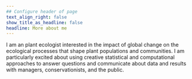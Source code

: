 ```yaml
---
## Configure header of page
text_align_right: false
show_title_as_headline: false
headline: More about me
---
```


<!-- this is a subheadline -->
I am an plant ecologist interested in the impact of global change on the ecological processes that shape plant populations and communities. I am particularly excited about using creative statistical and computational approaches to answer questions and communicate about data and results with managers, conservationists, and the public.

